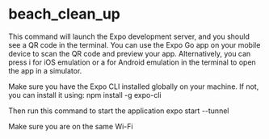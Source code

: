 # beach_clean_up

This command will launch the Expo development server, and you should see a QR code in the terminal. You can use the Expo Go app on your mobile device to scan the QR code and preview your app. Alternatively, you can press i for iOS emulation or a for Android emulation in the terminal to open the app in a simulator.

Make sure you have the Expo CLI installed globally on your machine. If not, you can install it using:
npm install -g expo-cli


Then run this command to start the application
expo start --tunnel

Make sure you are on the same Wi-Fi
